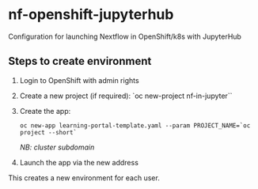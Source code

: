 # nf-openshift-jupyterhub
Configuration for launching Nextflow in OpenShift/k8s with JupyterHub


## Steps to create environment

1. Login to OpenShift with admin rights

2. Create a new project (if required):
    `oc new-project nf-in-jupyter``

3. Create the app:
    ```
    oc new-app learning-portal-template.yaml --param PROJECT_NAME=`oc project --short`
    ```
    *NB: cluster subdomain*

4. Launch the app via the new address

This creates a new environment for each user.